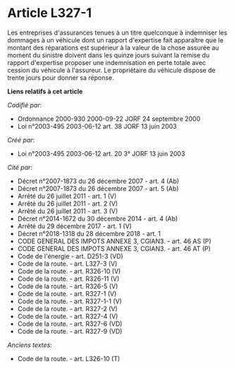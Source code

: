# Article L327-1

Les entreprises d'assurances tenues à un titre quelconque à indemniser les dommages à un véhicule dont un rapport d'expertise
fait apparaître que le montant des réparations est supérieur à la valeur de la chose assurée au moment du sinistre doivent
dans les quinze jours suivant la remise du rapport d'expertise proposer une indemnisation en perte totale avec cession du
véhicule à l'assureur. Le propriétaire du véhicule dispose de trente jours pour donner sa réponse.

**Liens relatifs à cet article**

_Codifié par_:

  - Ordonnance 2000-930 2000-09-22 JORF 24 septembre 2000
  - Loi n°2003-495 2003-06-12 art. 38 JORF 13 juin 2003

_Créé par_:

  - Loi n°2003-495 2003-06-12 art. 20 3° JORF 13 juin 2003

_Cité par_:

  - Décret n°2007-1873 du 26 décembre 2007 - art. 4 (Ab)
  - Décret n°2007-1873 du 26 décembre 2007 - art. 5 (Ab)
  - Arrêté du 26 juillet 2011 - art. 1 (V)
  - Arrêté du 26 juillet 2011 - art. 2 (V)
  - Arrêté du 26 juillet 2011 - art. 3 (V)
  - Décret n°2014-1672 du 30 décembre 2014 - art. 4 (Ab)
  - Arrêté du 29 décembre 2017 - art. 1 (V)
  - Décret n°2018-1318 du 28 décembre 2018 - art. 1
  - CODE GENERAL DES IMPOTS ANNEXE 3, CGIAN3. - art. 46 AS (P)
  - CODE GENERAL DES IMPOTS ANNEXE 3, CGIAN3. - art. 46 AT (P)
  - Code de l'énergie - art. D251-3 (VD)
  - Code de la route. - art. L327-3 (V)
  - Code de la route. - art. R326-10 (V)
  - Code de la route. - art. R326-11 (V)
  - Code de la route. - art. R326-5 (V)
  - Code de la route. - art. R327-1 (V)
  - Code de la route. - art. R327-1-1 (V)
  - Code de la route. - art. R327-2 (V)
  - Code de la route. - art. R327-4 (V)
  - Code de la route. - art. R327-6 (VD)
  - Code de la route. - art. R327-9 (VD)

_Anciens textes_:

  - Code de la route. - art. L326-10 (T)
